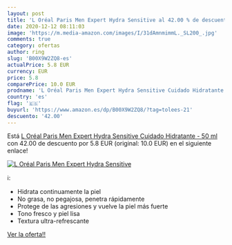 ```yaml
---
layout: post
title: 'L Oréal Paris Men Expert Hydra Sensitive al 42.00 % de descuento'
date: 2020-12-12 08:11:03
image: 'https://m.media-amazon.com/images/I/31dAmnmimmL._SL200_.jpg'
comments: true
category: ofertas
author: ring
slug: 'B00X9W2ZQ8-es'
actualPrice: 5.8 EUR
currency: EUR
price: 5.8
comparePrice: 10.0 EUR
prodname: 'L Oréal Paris Men Expert Hydra Sensitive Cuidado Hidratante - 50 ml'
country: 'es'
flag: '🇪🇸'
buyurl: 'https://www.amazon.es/dp/B00X9W2ZQ8/?tag=tolees-21'
descuento: '42.00'
---
```


Está [L Oréal Paris Men Expert Hydra Sensitive Cuidado Hidratante - 50 ml](https://www.amazon.es/dp/B00X9W2ZQ8/?tag=tolees-21) con 42.00 de descuento por 5.8 EUR (original: 10.0 EUR) en el siguiente enlace!

[![L Oréal Paris Men Expert Hydra Sensitive](https://m.media-amazon.com/images/I/31dAmnmimmL._SL200_.jpg)](https://www.amazon.es/dp/B00X9W2ZQ8/?tag=tolees-21)

ℹ️:

- Hidrata continuamente la piel
- No grasa, no pegajosa, penetra rápidamente
- Protege de las agresiones y vuelve la piel más fuerte
- Tono fresco y piel lisa
- Textura ultra-refrescante

[Ver la oferta!!](https://www.amazon.es/dp/B00X9W2ZQ8/?tag=tolees-21)

